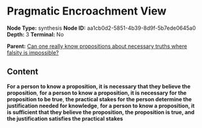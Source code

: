 # Pragmatic Encroachment View

**Node Type:** synthesis
**Node ID:** aa1cb0d2-5851-4b39-8d9f-5b7ede0645a0
**Depth:** 3
**Terminal:** No

**Parent:** [Can one really know propositions about necessary truths where falsity is impossible?](can-one-really-know-propositions-about-necessary-truths-where-falsity-is-impossible.md)

## Content

**For a person to know a proposition, it is necessary that they believe the proposition**, **for a person to know a proposition, it is necessary for the proposition to be true**, **the practical stakes for the person determine the justification needed for knowledge**, **for a person to know a proposition, it is sufficient that they believe the proposition, the proposition is true, and the justification satisfies the practical stakes**
